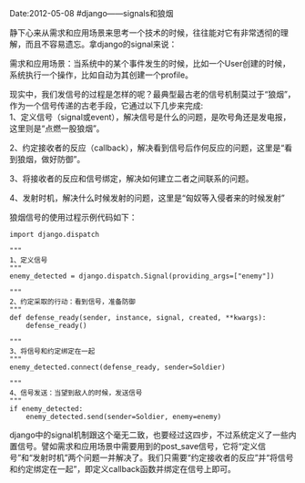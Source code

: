 Date:2012-05-08
#django——signals和狼烟

静下心来从需求和应用场景来思考一个技术的时候，往往能对它有非常透彻的理解，而且不容易遗忘。拿django的signal来说：

需求和应用场景：当系统中的某个事件发生的时候，比如一个User创建的时候，系统执行一个操作，比如自动为其创建一个profile。

现实中，我们发信号的过程是怎样的呢？最典型最古老的信号机制莫过于“狼烟”，作为一个信号传递的古老手段，它通过以下几步来完成:  
1、定义信号（signal或event），解决信号是什么的问题，是吹号角还是发电报，这里则是“点燃一股狼烟”。  

2、约定接收者的反应（callback），解决看到信号后作何反应的问题，这里是“看到狼烟，做好防御”。  

3、将接收者的反应和信号绑定，解决如何建立二者之间联系的问题。  

4、发射时机，解决什么时候发射的问题，这里是“匈奴等入侵者来的时候发射”  


狼烟信号的使用过程示例代码如下：

	import django.dispatch
 
	"""
	1、定义信号
	"""
	enemy_detected = django.dispatch.Signal(providing_args=["enemy"])
 
	"""
	2、约定采取的行动：看到信号，准备防御
	"""
	def defense_ready(sender, instance, signal, created, **kwargs):
    	defense_ready()
 
	"""
	3、将信号和约定绑定在一起
	"""
	enemy_detected.connect(defense_ready, sender=Soldier)
 
	"""
	4、信号发送：当望到敌人的时候，发送信号
	"""
	if enemy_detected:
		enemy_detected.send(sender=Soldier, enemy=enemy)
django中的signal机制跟这个毫无二致，也要经过这四步，不过系统定义了一些内置信号。譬如需求和应用场景中需要用到的post_save信号，它将“定义信号”和“发射时机”两个问题一并解决了。我们只需要“约定接收者的反应”并“将信号和约定绑定在一起”，即定义callback函数并绑定在信号上即可。